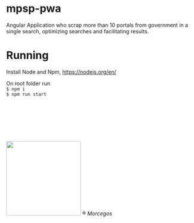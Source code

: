 # mpsp-pwa

Angular Application who scrap more than 10 portals from government in a single search, optimizing searches and facilitating results.

# Running
Install Node and Npm, https://nodejs.org/en/

On root folder run <br>
```$ npm i```<br>
```$ npm run start```
<br>
<br>
<br>
<br>
<br>
<br>
<br>
<br>
<img src="https://m0.joe.co.uk/wp-content/uploads/2019/01/25121841/zubat-png-8.png" width="200px">
® *Morcegos*
